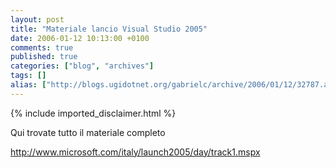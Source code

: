 ```yaml
---
layout: post
title: "Materiale lancio Visual Studio 2005"
date: 2006-01-12 10:13:00 +0100
comments: true
published: true
categories: ["blog", "archives"]
tags: []
alias: ["http://blogs.ugidotnet.org/gabrielc/archive/2006/01/12/32787.aspx"]
---
```

<!-- more -->
{% include imported_disclaimer.html %}
<P>Qui trovate tutto il materiale completo</P>
<P><A href="http://www.microsoft.com/italy/launch2005/day/track1.mspx">http://www.microsoft.com/italy/launch2005/day/track1.mspx</A></P>
